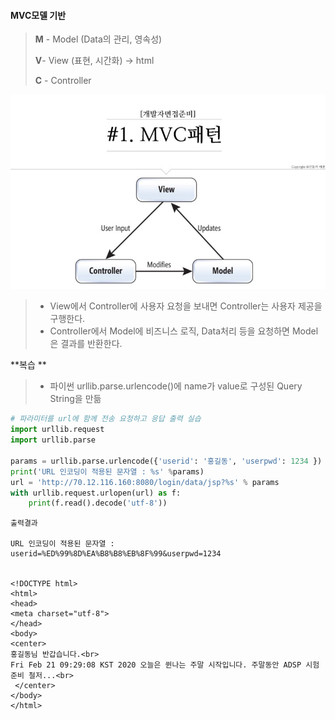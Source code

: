 #### MVC모델 기반 

> **M** - Model (Data의 관리, 영속성)
>
> **V**- View (표현, 시간화) → html 
>
> **C** - Controller 

![MVC패턴](./MVC패턴.jpg)



> - View에서 Controller에 사용자 요청을 보내면 Controller는 사용자 제공을 구행한다. 
> - Controller에서 Model에 비즈니스 로직, Data처리 등을 요청하면 Model은 결과를 반환한다. 



**복습 **

> - 파이썬 urllib.parse.urlencode()에 name가 value로 구성된 Query String을 만듦 

``` python
# 파라미터를 url에 함께 전송 요청하고 응답 출력 실습 
import urllib.request 
import urllib.parse

params = urllib.parse.urlencode({'userid': '홍길동', 'userpwd': 1234 })
print('URL 인코딩이 적용된 문자열 : %s' %params)
url = 'http://70.12.116.160:8080/login/data/jsp?%s' % params
with urllib.request.urlopen(url) as f:
	print(f.read().decode('utf-8'))
```

``` 결과 
출력결과 

URL 인코딩이 적용된 문자열 : userid=%ED%99%8D%EA%B8%B8%EB%8F%99&userpwd=1234


<!DOCTYPE html>
<html>
<head>
<meta charset="utf-8">
</head>
<body>
<center>
홍길동님 반갑습니다.<br>
Fri Feb 21 09:29:08 KST 2020 오늘은 쒼나는 주말 시작입니다. 주말동안 ADSP 시험준비 철저...<br>
 </center>
</body>
</html>
```



